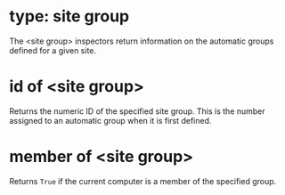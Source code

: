 # type: site group

The &lt;site group&gt; inspectors return information on the automatic groups defined for a given site.

# id of &lt;site group&gt;

Returns the numeric ID of the specified site group. This is the number assigned to an automatic group when it is first defined.

# member of &lt;site group&gt;

Returns `True` if the current computer is a member of the specified group.

